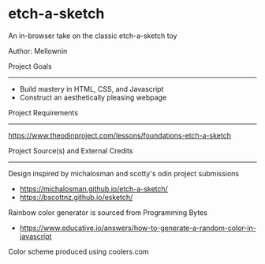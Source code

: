 # etch-a-sketch
An in-browser take on the classic etch-a-sketch toy

Author: Mellownin

Project Goals
*********************************************************
* Build mastery in HTML, CSS, and Javascript
* Construct an aesthetically pleasing webpage

Project Requirements
*********************************************************
 https://www.theodinproject.com/lessons/foundations-etch-a-sketch

Project Source(s) and External Credits
*********************************************************
Design inspired by michalosman and scotty's odin project submissions
* https://michalosman.github.io/etch-a-sketch/
* https://bscottnz.github.io/esketch/

Rainbow color generator is sourced from Programming Bytes
* https://www.educative.io/answers/how-to-generate-a-random-color-in-javascript

Color scheme produced using coolers.com
